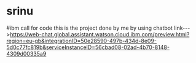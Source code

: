 # srinu
#ibm call for code
this is the project done by me by using chatbot
link--->https://web-chat.global.assistant.watson.cloud.ibm.com/preview.html?region=eu-gb&integrationID=50e28590-497b-434d-8e09-5d0c77fc819b&serviceInstanceID=56cbad08-02ad-4b70-8148-4309d00335a9

